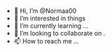 - 👋 Hi, I’m @Normaa00
- 👀 I’m interested in things
- 🌱 I’m currently learning ...
- 💞️ I’m looking to collaborate on .
- 📫 How to reach me ...

<!---
Normaa00/Normaa00 is a ✨ special ✨ repository because its `README.md` (this file) appears on your GitHub profile.
You can click the Preview link to take a look at your changes.
--->
